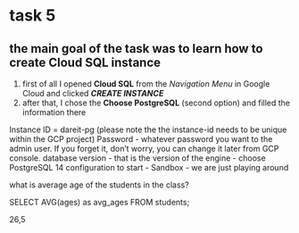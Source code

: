 # task 5
## the main goal of the task was to learn how to create Cloud SQL instance
1. first of all I opened **Cloud SQL** from the *Navigation Menu* in Google Cloud and clicked ***CREATE INSTANCE***
2. after that, I chose the **Choose PostgreSQL** (second option) and filled the information there

Instance ID = dareit-pg (please note the the instance-id needs to be unique within the GCP project)
Password - whatever password you want to the admin user. If you forget it, don’t worry, you can change it later from GCP console.
database version - that is the version of the engine - choose PostgreSQL 14
configuration to start - Sandbox - we are just playing around








what is average age of the students in the class?

SELECT AVG(ages) as avg_ages
FROM students;

26,5
